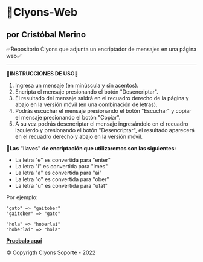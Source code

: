 # 🥏Clyons-Web
## por Cristóbal Merino

✅Repositorio Clyons que adjunta un encriptador de mensajes en una página web✅

---
**📜INSTRUCCIONES DE USO📜**

1. Ingresa un mensaje (en minúscula y sin acentos).
2. Encripta el mensaje presionando el botón "Desencriptar".
3. El resultado del mensaje saldrá en el recuadro derecho de la página y abajo en la versión móvil (en una combinación de letras).
4. Podrás escuchar el mensaje presionando el botón "Escuchar" y copiar el mensaje presionando el botón "Copiar".
5. A su vez podrás desencriptar el mensaje ingresándolo en el recuadro izquierdo y presionando el botón "Desencriptar", el resultado aparecerá en el recuadro derecho y abajo en la versión móvil. 

**🔑Las "llaves" de encriptación que utilizaremos son las siguientes:**

- La letra "e" es convertida para "enter"
- La letra "i" es convertida para "imes"
- La letra "a" es convertida para "ai"
- La letra "o" es convertida para "ober"
- La letra "u" es convertida para "ufat"

Por ejemplo:
~~~
"gato" => "gaitober"
"gaitober" => "gato"
~~~

~~~
"hola" => "hoberlai"
"hoberlai" => "hola"
~~~

**[Pruebalo aquí](https://clyonsmt.github.io/clyons-web/)**

© Copyrigth Clyons Soporte - 2022